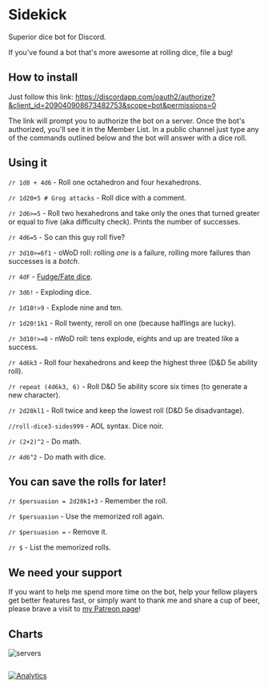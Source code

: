 # Sidekick
Superior dice bot for Discord.

If you've found a bot that's more awesome at rolling dice, file a bug!

## How to install

Just follow this link:
https://discordapp.com/oauth2/authorize?&client_id=209040908673482753&scope=bot&permissions=0

The link will prompt you to authorize the bot on a server. Once the bot's authorized, you'll see it in the Member List. In a public channel just type any of the commands outlined below and the bot will answer with a dice roll.

## Using it

`/r 1d8 + 4d6` - Roll one octahedron and four hexahedrons.

`/r 1d20+5 # Grog attacks` - Roll dice with a comment.

`/r 2d6>=5` - Roll two hexahedrons and take only the ones that turned greater or equal to five (aka difficulty check). Prints the number of successes.

`/r 4d6=5` - So can this guy roll five?

`/r 3d10>=6f1` - oWoD roll: rolling *one* is a failure, rolling more failures than successes is a *botch*.

`/r 4dF` - [Fudge/Fate dice](http://rpg.stackexchange.com/questions/1765/what-game-circumstance-uses-fudge-dice).

`/r 3d6!` - Exploding dice.

`/r 1d10!>9` - Explode nine and ten.

`/r 1d20!1k1` - Roll twenty, reroll on one (because halflings are lucky).

`/r 3d10!>=8` - nWoD roll: tens explode, eights and up are treated like a success.

`/r 4d6k3` - Roll four hexahedrons and keep the highest three (D&D 5e ability roll).

`/r repeat (4d6k3, 6)` - Roll D&D 5e ability score six times (to generate a new character).

`/r 2d20kl1` - Roll twice and keep the lowest roll (D&D 5e disadvantage).

`//roll-dice3-sides999` - AOL syntax. Dice noir.

`/r (2+2)^2` - Do math.

`/r 4d6^2` - Do math with dice.

## You can save the rolls for later!

`/r $persuasion = 2d20k1+3` - Remember the roll.

`/r $persuasion` - Use the memorized roll again.

`/r $persuasion =` - Remove it.

`/r $` - List the memorized rolls.

## We need your support

If you want to help me spend more time on the bot, help your fellow players get better features fast,
or simply want to thank me and share a cup of beer,
please brave a visit to [my Patreon page](https://www.patreon.com/user?u=4695668)!

## Charts

![servers](https://blooks.today/r/sidekick-servers.gif)

```
```
[![Analytics](https://ga-beacon.appspot.com/UA-83241762-1/README)](https://github.com/igrigorik/ga-beacon)
